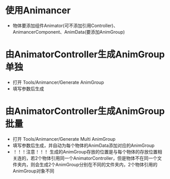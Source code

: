 ﻿# 使用Animancer

- 物体要添加组件Animator(可不添加引用Controller)、AnimancerComponent、AnimData(要添加AnimGroup)

# 由AnimatorController生成AnimGroup 单独

- 打开 Tools/Animancer/Generate AnimGroup
- 填写参数后生成

# 由AnimatorController生成AnimGroup 批量

- 打开 Tools/Animancer/Generate Multi AnimGroup
- 填写参数后生成，并自动为每个物体的AnimData添加对应的AnimGroup
- ！！！注意！！！ 生成的AnimGroup存放的位置是与每个物体的存放位置相关连的，若2个物体引用同一个AnimatorController，但是物体不在同一个文件夹内，则会生成2个AnimGroup分别在不同的文件夹内，2个物体引用的AnimGroup对象不同